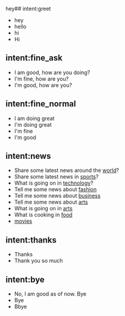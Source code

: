hey## intent:greet
- hey
- hello
- hi
- Hi

## intent:fine_ask
- I am good, how are you doing?
- I'm fine, how are you?
- I'm good, how are you?

## intent:fine_normal
- I am doing great
- I'm doing great
- I'm fine
- I'm good

## intent:news
- Share some latest news around the [world](category)?
- Share some latest news in [sports](category)?
- What is going on in [technology](category)?
- Tell me some news about [fashion](category)
- Tell me some news about [business](category)
- Tell me some news about [arts](category)
- What is going on in [arts](category)
- What is cooking in [food](category)
- [movies](category)

## intent:thanks
- Thanks
- Thank you so much

## intent:bye
- No, I am good as of now. Bye
- Bye
- Bbye
